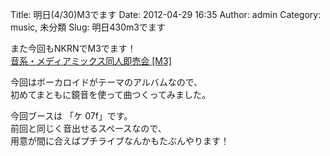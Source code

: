 Title: 明日(4/30)M3でます
Date: 2012-04-29 16:35
Author: admin
Category: music, 未分類
Slug: 明日430m3でます

また今回もNKRNでM3でます！  
[音系・メディアミックス同人即売会 [M3]](http://www.m3net.jp/)

今回はボーカロイドがテーマのアルバムなので、  
初めてまともに鏡音を使って曲つくってみました。

今回ブースは 「ケ 07f」です。  
前回と同じく音出せるスペースなので、  
用意が間に合えばプチライブなんかもたぶんやります！
